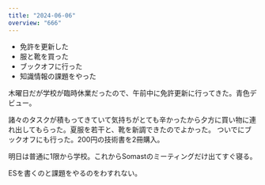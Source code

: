 ```yaml
---
title: "2024-06-06"
overview: "666"
---
```


- 免許を更新した
- 服と靴を買った
- ブックオフに行った
- 知識情報の課題をやった

木曜日だが学校が臨時休業だったので、午前中に免許更新に行ってきた。青色デビュー。

諸々のタスクが積もってきていて気持ちがとても辛かったから夕方に買い物に連れ出してもらった。夏服を若干と、靴を新調できたのでよかった。
ついでにブックオフにも行った。200円の技術書を2冊購入。

明日は普通に1限から学校。これからSomastのミーティングだけ出てすぐ寝る。

ESを書くのと課題をやるのをわすれない。

